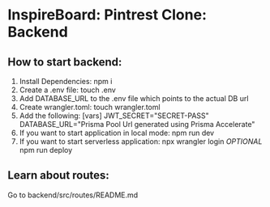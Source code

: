 # InspireBoard: Pintrest Clone: Backend

## How to start backend: 
1. Install Dependencies: npm i
2. Create a .env file: touch .env
3. Add DATABASE_URL to the .env file which points to the actual DB url
4. Create wrangler.toml: touch wrangler.toml
5. Add the following:
    [vars]
    JWT_SECRET="SECRET-PASS"
    DATABASE_URL="Prisma Pool Url generated using Prisma Accelerate"
6. If you want to start application in local mode: npm run dev
7. If you want to start serverless application: npx wrangler login _OPTIONAL_
                                                npm run deploy

## Learn about routes:
Go to backend/src/routes/README.md